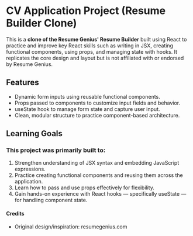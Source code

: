 # CV Application Project (Resume Builder Clone)

This is a **clone of the Resume Genius' Resume Builder** built using React to practice and improve key React skills such as writing in JSX, creating functional components, using props, and managing state with hooks. It replicates the core design and layout but is not affiliated with or endorsed by Resume Genius.

## Features

- Dynamic form inputs using reusable functional components.
- Props passed to components to customize input fields and behavior.
- useState hook to manage form state and capture user input.
- Clean, modular structure to practice component-based architecture.

## Learning Goals

### This project was primarily built to:

1. Strengthen understanding of JSX syntax and embedding JavaScript expressions.
2. Practice creating functional components and reusing them across the application.
3. Learn how to pass and use props effectively for flexibility.
4. Gain hands-on experience with React hooks — specifically useState — for handling component state.

#### Credits

- Original design/inspiration: resumegenius.com
